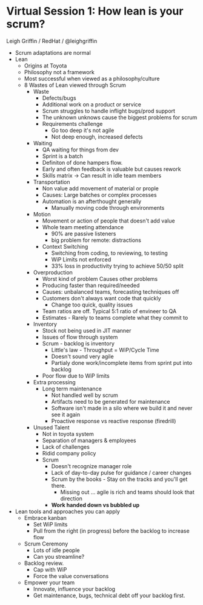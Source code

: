 # Virtual Session 1: How lean is your scrum?

Leigh Griffin / RedHat / @leighgriffin

 * Scrum adaptations are normal
 * Lean
   * Origins at Toyota
   * Philosophy not a framework
   * Most successful when viewed as a philosophy/culture
   * 8 Wastes of Lean viewed through Scrum
     * Waste
       * Defects/bugs
       * Additional work on a product or service
       * Scrum struggles to handle inflight bugs/prod support
       * The unknown unknows cause the biggest problems for scrum
       * Requirements challenge
         * Go too deep it's not agile
         * Not deep enough, increased defects
     * Waiting
       * QA waiting for things from dev
       * Sprint is a batch
       * Definiton of done hampers flow. 
       * Early and often feedback is valuable but causes rework
       * Skills matrix -> Can result in idle team members
     * Transportation
       * Non value add movement of material or prople
       * Causes: Large batches or complex processes
       * Automation is an afterthought generally
         * Manually moving code through environments
     * Motion
       * Movement or action of people that doesn't add value
       * Whole team meeting attendance
         * 90% are passive listeners
         * big problem for remote: distractions
       * Context Switching
         * Switching from coding, to reviewing, to testing
         * WiP Limits not enforced
         * 33% loss in productivity trying to achieve 50/50 split
     * Overproduction
       * Worst kind of problem Causes other problems
       * Producing faster than required/needed
       * Causes: unbalanced teams, forecasting techniques off
       * Customers don't always want code that quickly
         * Change too quick, quality issues
       * Team ratios are off. Typical 5:1 ratio of envineer to QA
       * Estimates - Rarely to teams complete what they commit to
     * Inventory
       * Stock not being used in JIT manner
       * Issues of flow through system
       * Scrum - backlog is inventory
         * Little's law - Throughput = WiP/Cycle Time
         * Doesn't sound very agile
         * Partialy done work/incomplete items from sprint put into backlog
       * Poor flow due to WiP limits
     * Extra processing
       * Long term maintenance
         * Not handled well by scrum
         * Artifacts need to be generated for maintenance
         * Software isn't made in a silo where we build it and never see it again
         * Proactive response vs reactive response (firedrill)
     * Unused Talent
       * Not in toyota system
       * Separation of managers & employees
       * Lack of challenges
       * Ridid company policy
       * Scrum
         * Doesn't recognize manager role
         * Lack of day-to-day pulse for guidance / career changes
         * Scrum by the books - Stay on the tracks and you'll get there. 
           * Missing out ... agile is rich and teams should look that direction
         * **Work handed down vs bubbled up**
 * Lean tools and approaches you can apply
   * Embrace kanban
     * Set WiP limits
     * Pull from the right (in progress) before the backlog to increase flow
   * Scrum Ceremony
     * Lots of idle people
     * Can you streamline?
   * Backlog review.
     * Cap with WiP
     * Force the value conversations
   * Empower your team
     * Innovate, influence your backlog
     * Get maintenance, bugs, technical debt off your backlog first.